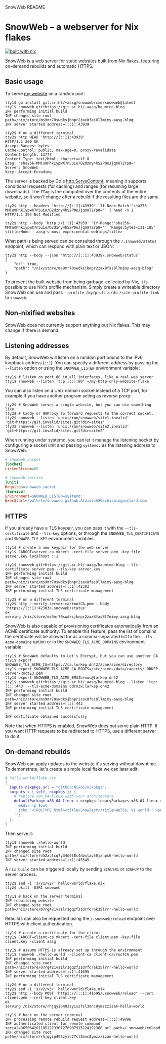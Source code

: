 SnowWeb README

<!--
SPDX-FileCopyrightText: 2021 Aluísio Augusto Silva Gonçalves <https://aasg.name>

SPDX-License-Identifier: MIT
-->

# SnowWeb – a webserver for Nix flakes

[![built with nix](https://img.shields.io/static/v1?logo=nixos&logoColor=white&label=&message=Built%20with%20Nix&color=41439a)](https://builtwithnix.org)

SnowWeb is a web server for static websites built from Nix flakes, featuring on-demand rebuilds and automatic HTTPS.

## Basic usage

To serve [my website] on a random port:

```console
tty1$ go install git.sr.ht/~aasg/snowweb/cmd/snowweb@latest
tty1$ snowweb git+https://git.sr.ht/~aasg/haunted-blog
INF performing initial build
INF changed site root path=/nix/store/ms9mr70swdksjbnpr2zax8fas8l7mimy-aasg-blog
INF server started address=[::1]:43939

tty2$ # on a different terminal
tty2$ http HEAD 'http://[::1]:43939'
HTTP/1.1 200 OK
Accept-Ranges: bytes
Cache-Control: public, max-age=0, proxy-revalidate
Content-Length: 13777
Content-Type: text/html; charset=utf-8
Etag: "sha256-MMTumPhkIypwX7n5uio/D2dzny4hS2P0oJjqmUT2Yp8="
Server: SnowWeb
Vary: Accept-Encoding
```

The server is backed by Go's [http.ServeContent], meaning it supports conditional requests (for caching) and ranges (for resuming large downloads).
The `ETag` is the computed over the contents of the entire website, so it won't change after a rebuild if the resulting files are the same.

```console
tty2$ http --headers 'http://[::1]:43939' 'If-None-Match:"sha256-MMTumPhkIypwX7n5uio/D2dzny4hS2P0oJjqmUT2Yp8="' | head -n 1
HTTP/1.1 304 Not Modified

tty2$ http --body 'http://[::1]:43939' 'If-Range:"sha256-MMTumPhkIypwX7n5uio/D2dzny4hS2P0oJjqmUT2Yp8="' 'Range:bytes=131-185'
<title>Home — aasg's most experimental weblog</title>
```

What path is being served can be consulted through the `/.snowweb/status` endpoint, which can respond with plain text or JSON:

```console
tty2$ http --body --json 'http://[::1]:43939/.snowweb/status'
{
    "ok": true,
    "path": "/nix/store/ms9mr70swdksjbnpr2zax8fas8l7mimy-aasg-blog"
}
```

To prevent the built website from being garbage-collected by Nix, it is possible to use Nix's profile mechanism.
Simply create a writeable directory SnowWeb can use and pass `--profile /my/profile/dir/site-profile-link` to `snowweb`.

## Non-nixified websites

SnowWeb does not currently support anything but Nix flakes.
This may change if there is demand.

## Listening addresses

By default, SnowWeb will listen on a random port bound to the IPv6 loopback address (`::1`).
You can specify a different address by passing the `--listen` option or using the `SNOWWEB_LISTEN` environment variable:

```console
tty1$ # listen on port 80 in all interfaces, like a real web server
tty1$ snowweb --listen 'tcp:[::]:80' ~/my-http-only-website-flake
```

You can also listen on a Unix domain socket instead of a TCP port, for example if you have another program acting as reverse proxy:

```console
tty2$ # SnowWeb serves a single website, but you can use something like
tty2$ # Caddy or HAProxy to forward requests to the correct socket.
tty2$ snowweb --listen 'unix:/run/snowweb/site1.invalid' 'git+https://git.invalid/sites.git?dir=site1'
tty3$ snowweb --listen 'unix:/run/snowweb/site2.invalid' 'git+https://git.invalid/sites.git?dir=site2'
```

When running under systemd, you can let it manage the listening socket by configuring a socket unit and passing `systemd:` as the listening address to SnowWeb.

```ini
# snowweb.socket
[Socket]
ListenStream=80

# snowweb.service
[Unit]
Requires=snowweb.socket
[Service]
Environment=SNOWWEB_LISTEN=systemd:
ExecStart=/path/to/snowweb github:AluisioASG/chirpingmustard.com
```

## HTTPS

If you already have a TLS keypair, you can pass it with the `--tls-certificate` and `--tls-key` options, or through the `SNOWWEB_TLS_CERTIFICATE` and `SNOWWEB_TLS_KEY` environment variables:

```console
tty1$ # create a new keypair for the web server
tty1$ CAROOT=server-ca mkcert -cert-file server.pem -key-file server.key localhost ::1

tty1$ snowweb git+https://git.sr.ht/~aasg/haunted-blog --tls-certificate server.pem --tls-key server.key
INF performing initial build
INF changed site root path=/nix/store/ms9mr70swdksjbnpr2zax8fas8l7mimy-aasg-blog
INF server started address=[::1]:42303
INF performing initial TLS certificate management

tty2$ # on a different terminal
tty2$ http --verify server-ca/rootCA.pem --body 'https://[::1]:42303/.snowweb/status'
ok
serving /nix/store/ms9mr70swdksjbnpr2zax8fas8l7mimy-aasg-blog
```

SnowWeb is also capable of provisioning certificates automatically from an ACME certificate authority.
To enable this feature, pass the list of domains the certificate will be allowed for as a comma-separated list to the `--tls-acme-domains` option or in the `SNOWWEB_TLS_ACME_DOMAINS` environment variable:

```console
tty1$ # SnowWeb defaults to Let's Encrypt, but you can use another CA
tty1$ export SNOWWEB_TLS_ACME_CA=https://ca.lorkep.dn42/acme/acme/directory
tty1$ export SNOWWEB_TLS_ACME_CA_ROOTS=/etc/nixos/data/cacerts/LORKEP-Server-RootE3.pem
tty1$ export SNOWWEB_TLS_ACME_EMAIL=noc@lorkep.dn42
tty1$ snowweb git+https://git.sr.ht/~aasg/haunted-blog --listen 'tcp:[::]:443' --tls-acme-domains cdrn3w.lorkep.dn42
INF performing initial build
INF changed site root path=/nix/store/ms9mr70swdksjbnpr2zax8fas8l7mimy-aasg-blog
INF server started address=[::]:443
INF performing initial TLS certificate management
…
INF certificate obtained successfully
```

Note that when HTTPS is enabled, SnowWeb does not serve plain HTTP.
If you want HTTP requests to be redirected to HTTPS, use a different server to do it.

## On-demand rebuilds

SnowWeb can apply updates to the website it's serving without downtime.
To demonstrate, let's create a simple local flake we can later edit:

```nix
# hello-world/flake.nix
{
  inputs.nixpkgs.url = "github:NixOS/nixpkgs";
  outputs = { self, nixpkgs }: {
    # replace x86_64-linux with your architecture
    defaultPackage.x86_64-linux = nixpkgs.legacyPackages.x86_64-linux.runCommand "hello-world" { } ''
      mkdir -p $out
      echo '<!DOCTYPE html><title>SnowTest</title>Hello, v1 world!' >$out/index.html
    '';
  };
}
```

Then serve it:

```console
tty1$ snowweb ./hello-world
INF performing initial build
INF changed site root path=/nix/store/dh2xclcq7y34d9l8s4mbxlav58jxnps6-hello-world
INF server started address=[::1]:45545
```

A `nix build` can be triggered locally by sending `SIGUSR1` or `SIGHUP` to the server process.

```console
tty2$ sed -i 's/v1/v2/' hello-world/flake.nix
tty2$ pkill -USR1 snowweb

tty1$ # back on the server terminal
INF rebuilding website
INF changed site root path=/nix/store/07rg421vs1lr1gqzf21drfcrak35lrrr-hello-world
```

Rebuilds can also be requested using the `/.snowweb/reload` endpoint over HTTPS with client authentication.

```console
tty1$ # create a certificate for the client
tty1$ CAROOT=client-ca mkcert -cert-file client.pem -key-file client.key -client aasg

tty1$ # assume HTTPS is already set up through the environment
tty1$ snowweb ./hello-world --client-ca client-ca/rootCA.pem
INF performing initial build
INF changed site root path=/nix/store/07rg421vs1lr1gqzf21drfcrak35lrrr-hello-world
INF server started address=[::1]:41695
INF performing initial TLS certificate management

tty2$ # on a different terminal
tty2$ sed -i 's/v2/v3/' hello-world/flake.nix
tty2$ http --body POST 'https://[::1]:41695/.snowweb/reload' --cert client.pem --cert-key client.key
ok
serving /nix/store/rhjqyip493zyis27sl3mnc8ymzzzizam-hello-world

tty1$ # back on the server terminal
INF processing remote rebuild request address=[::1]:49896
INF authenticated client for remote command serial=9650642011051223301278907915224192368 url_path=/.snowweb/reload
INF changed site root path=/nix/store/rhjqyip493zyis27sl3mnc8ymzzzizam-hello-world
```

[http.servecontent]: https://golang.org/pkg/net/http/#ServeContent
[my website]: https://git.sr.ht/~aasg/haunted-blog

